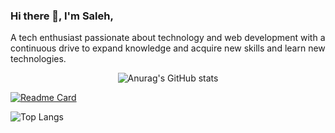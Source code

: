 ### Hi there 👋, I'm Saleh,
A tech enthusiast passionate about technology and web development with a continuous drive to expand knowledge and acquire new skills and learn new technologies.

<p align="center">
  <img src="https://github-readme-stats.vercel.app/api?username=habtor&show_icons=true&theme=radical&rank_icon=github&&&hide=stars,issues" alt="Anurag's GitHub stats">
</p>


[![Readme Card](https://github-readme-stats.vercel.app/api/pin/?username=habtor&repo=Weather)](https://github.com/anuraghazra/github-readme-stats)

![Top Langs](https://github-readme-stats.vercel.app/api/top-langs/?username=habtor&size_weight=0.5&count_weight=0.5)
